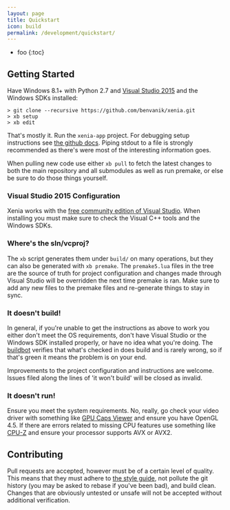 ```yaml
---
layout: page
title: Quickstart
icon: build
permalink: /development/quickstart/
---
```


* foo
{:toc}

## Getting Started

Have Windows 8.1+ with Python 2.7 and [Visual Studio 2015](https://www.visualstudio.com/downloads/download-visual-studio-vs) and the Windows SDKs installed:

    > git clone --recursive https://github.com/benvanik/xenia.git
    > xb setup
    > xb edit

That's mostly it. Run the `xenia-app` project. For debugging setup instructions
see [the github docs](https://github.com/benvanik/xenia/blob/master/docs/building.md).
Piping stdout to a file is strongly recommended as there's were most of the
interesting information goes.

When pulling new code use either `xb pull` to fetch the latest changes to both
the main repository and all submodules as well as run premake, or else be sure
to do those things yourself.

### Visual Studio 2015 Configuration

Xenia works with the [free community edition of Visual Studio](https://www.visualstudio.com/downloads/download-visual-studio-vs).
When installing you must make sure to check the Visual C++ tools and the
Windows SDKs.

### Where's the sln/vcproj?

The `xb` script generates them under `build/` on many operations, but they can
also be generated with `xb premake`. The `premake5.lua` files in the tree are
the source of truth for project configuration and changes made through
Visual Studio will be overridden the next time premake is ran. Make sure to
add any new files to the premake files and re-generate things to stay in sync.

### It doesn't build!

In general, if you're unable to get the instructions as above to work you either
don't meet the OS requirements, don't have Visual Studio or the Windows SDK
installed properly, or have no idea what you're doing. The
[buildbot](http://build.xenia.jp/waterfall) verifies that what's checked in does
build and is rarely wrong, so if that's green it means the problem is on your
end.

Improvements to the project configuration and instructions are welcome. Issues
filed along the lines of 'it won't build' will be closed as invalid.

### It doesn't run!

Ensure you meet the system requirements. No, really, go check your video driver
with something like [GPU Caps Viewer](http://www.ozone3d.net/gpu_caps_viewer/)
and ensure you have OpenGL 4.5. If there are errors related to missing CPU
features use something like [CPU-Z](http://www.cpuid.com/softwares/cpu-z.html)
and ensure your processor supports AVX or AVX2.

## Contributing

Pull requests are accepted, however must be of a certain level of quality.
This means that they must adhere to [the style guide](https://github.com/benvanik/xenia/blob/master/docs/style_guide.md),
not pollute the git history (you may be asked to rebase if you've been bad),
and build clean. Changes that are obviously untested or unsafe will not be
accepted without additional verification.
